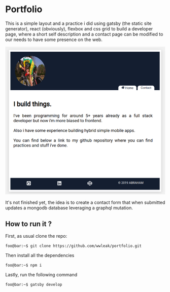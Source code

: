 # Portfolio

This is a simple layout and a practice i did using gatsby (the static site generator), react (obviously), flexbox and css grid to build a developer page, where a short self description and a contact page can be modified to our needs to have some presence on the web.

<p align="center">
  <img src="portfolio.png" />
</p>

It's not finished yet, the idea is to create a contact form that when submitted updates a mongodb database leveraging a graphql mutation.

## How to run it ?

First, as usual clone the repo:

```console
foo@bar:~$ git clone https://github.com/wwleak/portfolio.git
```

Then install all the dependencies

```console
foo@bar:~$ npm i
```

Lastly, run the following command

```console
foo@bar:~$ gatsby develop
```
